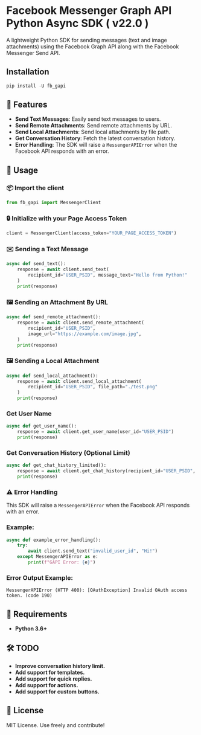 
# Facebook Messenger Graph API Python Async SDK ( v22.0 )

A lightweight Python SDK for sending messages (text and image attachments) using the Facebook Graph API along with the Facebook Messenger Send API.

## Installation

```python
pip install -U fb_gapi
```

## 🚀 Features

- **Send Text Messages**: Easily send text messages to users.
- **Send Remote Attachments**: Send remote attachments by URL.
- **Send Local Attachments**: Send local attachments by file path.
- **Get Conversation History**: Fetch the latest conversation history.
- **Error Handling**: The SDK will raise a `MessengerAPIError` when the Facebook API responds with an error.


## 🚀 Usage

### 📦 Import the client
```python
from fb_gapi import MessengerClient
```

### 🔒 Initialize with your Page Access Token 
```python
client = MessengerClient(access_token="YOUR_PAGE_ACCESS_TOKEN")
```

### ✉️ Sending a Text Message
```python
async def send_text():
    response = await client.send_text(
        recipient_id="USER_PSID", message_text="Hello from Python!"
    )
    print(response)
```

### 🖼️ Sending an Attachment By URL
```python
async def send_remote_attachment():
    response = await client.send_remote_attachment(
        recipient_id="USER_PSID",
        image_url="https://example.com/image.jpg",
    )
    print(response)
```

### 🖼️ Sending a Local Attachment
```python
async def send_local_attachment():
    response = await client.send_local_attachment(
        recipient_id="USER_PSID", file_path="./test.png"
    )
    print(response)
```

### Get User Name
```python
async def get_user_name():
    response = await client.get_user_name(user_id="USER_PSID")
    print(response)
```

### Get Conversation History (Optional Limit)
```python
async def get_chat_history_limited():
    response = await client.get_chat_history(recipient_id="USER_PSID", limit=5)
    print(response)
```

### ⚠️ Error Handling
This SDK will raise a `MessengerAPIError` when the Facebook API responds with an error.

### Example:
```python
async def example_error_handling():
    try:
        await client.send_text("invalid_user_id", "Hi!")
    except MessengerAPIError as e:
        print(f"GAPI Error: {e}")
```

### Error Output Example:
```
MessengerAPIError (HTTP 400): [OAuthException] Invalid OAuth access token. (code 190)
```

## 📄 Requirements

- **Python 3.6+**


## 🛠️ TODO

- **Improve conversation history limit.**
- **Add support for templates.**
- **Add support for quick replies.**
- **Add support for actions.**
- **Add support for custom buttons.**


## 📃 License

MIT License. Use freely and contribute!
